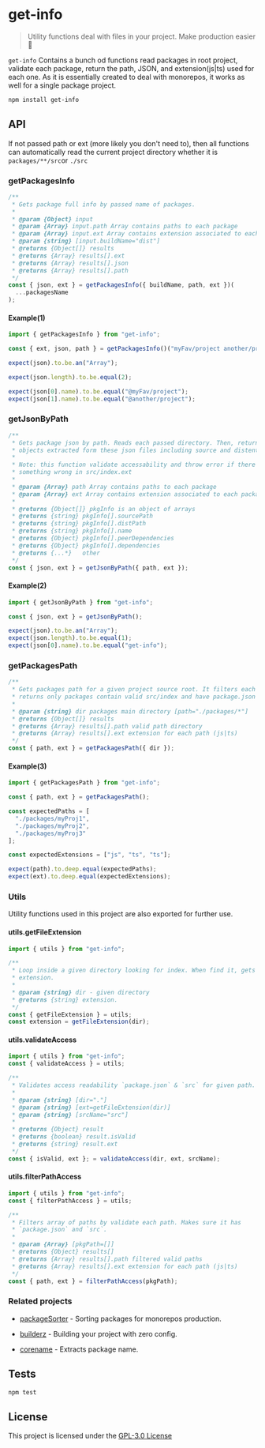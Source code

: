 # get-info

> Utility functions deal with files in your project. Make production easier :mag_right:

`get-info` Contains a bunch od functions read packages in root project,
validate each package, return the path, JSON, and extension(js|ts) used for each
one. As it is essentially created to deal with monorepos, it works as well for a
single package project.

```bash
npm install get-info
```

## API

If not passed path or ext (more likely you don't need to), then all functions
can automatically read the current project directory whether it is `packages/**/src`or
`./src`

### getPackagesInfo

```js
/**
 * Gets package full info by passed name of packages.
 *
 * @param {Object} input
 * @param {Array} input.path Array contains paths to each package
 * @param {Array} input.ext Array contains extension associated to each package
 * @param {string} [input.buildName="dist"]
 * @returns {Object[]} results
 * @returns {Array} results[].ext
 * @returns {Array} results[].json
 * @returns {Array} results[].path
 */
const { json, ext } = getPackagesInfo({ buildName, path, ext })(
  ...packagesName
);
```

#### Example(1)

```js
import { getPackagesInfo } from "get-info";

const { ext, json, path } = getPackagesInfo()("myFav/project another/project");

expect(json).to.be.an("Array");

expect(json.length).to.be.equal(2);

expect(json[0].name).to.be.equal("@myFav/project");
expect(json[1].name).to.be.equal("@another/project");
```

### getJsonByPath

```js
/**
 * Gets package json by path. Reads each passed directory. Then, returns
 * objects extracted form these json files including source and distention path.
 *
 * Note: this function validate accessability and throw error if there's
 * something wrong in src/index.ext
 *
 * @param {Array} path Array contains paths to each package
 * @param {Array} ext Array contains extension associated to each package
 *
 * @returns {Object[]} pkgInfo is an object of arrays
 * @returns {string} pkgInfo[].sourcePath
 * @returns {string} pkgInfo[].distPath
 * @returns {string} pkgInfo[].name
 * @returns {Object} pkgInfo[].peerDependencies
 * @returns {Object} pkgInfo[].dependencies
 * @returns {...*}   other
 */
const { json, ext } = getJsonByPath({ path, ext });
```

#### Example(2)

```js
import { getJsonByPath } from "get-info";

const { json, ext } = getJsonByPath();

expect(json).to.be.an("Array");
expect(json.length).to.be.equal(1);
expect(json[0].name).to.be.equal("get-info");
```

### getPackagesPath

```js
/**
 * Gets packages path for a given project source root. It filters each path
 * returns only packages contain valid src/index and have package.json
 *
 * @param {string} dir packages main directory [path="./packages/*"]
 * @returns {Object[]} results
 * @returns {Array} results[].path valid path directory
 * @returns {Array} results[].ext extension for each path (js|ts)
 */
const { path, ext } = getPackagesPath({ dir });
```

#### Example(3)

```js
import { getPackagesPath } from "get-info";

const { path, ext } = getPackagesPath();

const expectedPaths = [
  "./packages/myProj1",
  "./packages/myProj2",
  "./packages/myProj3"
];

const expectedExtensions = ["js", "ts", "ts"];

expect(path).to.deep.equal(expectedPaths);
expect(ext).to.deep.equal(expectedExtensions);
```

### Utils

Utility functions used in this project are also exported for further use.

#### utils.getFileExtension

```js
import { utils } from "get-info";

/**
 * Loop inside a given directory looking for index. When find it, gets its
 * extension.
 *
 * @param {string} dir - given directory
 * @returns {string} extension.
 */
const { getFileExtension } = utils;
const extension = getFileExtension(dir);
```

#### utils.validateAccess

```js
import { utils } from "get-info";
const { validateAccess } = utils;

/**
 * Validates access readability `package.json` & `src` for given path.
 *
 * @param {string} [dir="."]
 * @param {string} [ext=getFileExtension(dir)]
 * @param {string} [srcName="src"]
 *
 * @returns {Object} result
 * @returns {boolean} result.isValid
 * @returns {string} result.ext
 */
const { isValid, ext }; = validateAccess(dir, ext, srcName);
```

#### utils.filterPathAccess

```js
import { utils } from "get-info";
const { filterPathAccess } = utils;

/**
 * Filters array of paths by validate each path. Makes sure it has
 * `package.json` and `src`.
 *
 * @param {Array} [pkgPath=[]]
 * @returns {Object} results[]
 * @returns {Array} results[].path filtered valid paths
 * @returns {Array} results[].ext extension for each path (js|ts)
 */
const { path, ext } = filterPathAccess(pkgPath);
```

### Related projects

- [packageSorter](https://github.com/jalal246/packageSorter) - Sorting packages
  for monorepos production.

- [builderz](https://github.com/jalal246/builderz) - Building your project with
  zero config.

- [corename](https://github.com/jalal246/corename) - Extracts package name.

## Tests

```sh
npm test
```

## License

This project is licensed under the [GPL-3.0 License](https://github.com/jalal246/get-info/blob/master/LICENSE)
